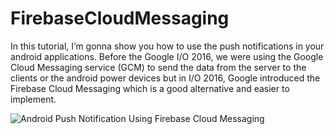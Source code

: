 # FirebaseCloudMessaging
In this tutorial, I’m gonna show you how to use the push notifications in your android applications. Before the Google I/O 2016, we were using the Google Cloud Messaging service (GCM) to send the data from the server to the clients or the android power devices but in I/O 2016, Google introduced the Firebase Cloud Messaging which is a good alternative and easier to implement.

![Android Push Notification Using Firebase Cloud Messaging](http://www.startingandroid.com/wp-content/uploads/2016/02/FCM-765x400.png)
